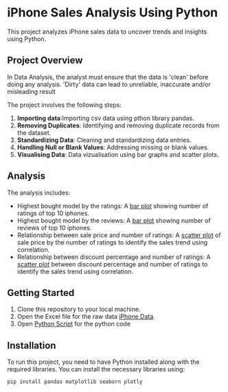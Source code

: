 # iPhone Sales Analysis Using Python  
This project analyzes iPhone sales data to uncover trends and insights using Python.

## Project Overview
In Data Analysis, the analyst must ensure that the data is 'clean' before doing any analysis. 'Dirty' data can lead to unreliable, inaccurate and/or misleading result

The project involves the following steps:
1. **Importing data**:Importing csv data using pthon library pandas.
2. **Removing Duplicates**: Identifying and removing duplicate records from the dataset.
3. **Standardizing Data**: Cleaning and standardizing data entries.
4. **Handling Null or Blank Values**: Addressing missing or blank values.
5. **Visualising Data**: Data vizualisation using bar graphs and scatter plots.


## Analysis
The analysis includes:

- Highest bought model by the ratings: A [bar plot](https://github.com/Sakshi-Rani-21/IPhone-Sales-Analysis-In-Python/blob/main/Number%20of%20ratings%20of%20highest%20ranked%20iPhones.png) showing number of ratings of top 10 iphones.
- Highest bought model by the reviews: A [bar plot](https://github.com/Sakshi-Rani-21/IPhone-Sales-Analysis-In-Python/blob/main/Number%20of%20reviews%20of%20highest%20rated%20iPhones.png) showing number of reviews of top 10 iphones.
- Relationship between sale price and number of ratings:  A [scatter plot](https://github.com/Sakshi-Rani-21/IPhone-Sales-Analysis-In-Python/blob/main/Relationship%20between%20sale%20price%20and%20number%20of%20ratings.png) of sale price by the number of ratings to identify the sales trend using correlation.
- Relationship between discount percentage and number of ratings: A [scatter plot](https://github.com/Sakshi-Rani-21/IPhone-Sales-Analysis-In-Python/blob/main/Relationship%20between%20discount%20percentage%20and%20number%20of%20ratings.png) between discount percentage and number of ratings to identify the sales trend using correlation.

  
## Getting Started
1. Clone this repository to your local machine.
2. Open the Excel file for the raw data [iPhone Data](https://github.com/Sakshi-Rani-21/IPhone-Sales-Analysis-In-Python/blob/main/Apple%20Iphone%20Data.csv).
3. Open [Python Script](https://github.com/Sakshi-Rani-21/IPhone-Sales-Analysis-In-Python/blob/main/iPhone%20Sales%20Analysis..ipynb) for the python code

## Installation

To run this project, you need to have Python installed along with the required libraries. You can install the necessary libraries using:

```bash
pip install pandas matplotlib seaborn plotly
